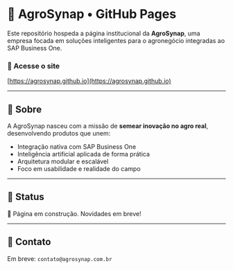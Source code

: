 # 🌱 AgroSynap • GitHub Pages

Este repositório hospeda a página institucional da **AgroSynap**, uma empresa focada em soluções inteligentes para o agronegócio integradas ao SAP Business One.

### 🔗 Acesse o site

[https://agrosynap.github.io](https://agrosynap.github.io)

---

## 📌 Sobre

A AgroSynap nasceu com a missão de **semear inovação no agro real**, desenvolvendo produtos que unem:

- Integração nativa com SAP Business One
- Inteligência artificial aplicada de forma prática
- Arquitetura modular e escalável
- Foco em usabilidade e realidade do campo

---

## 🚧 Status

🔨 Página em construção. Novidades em breve!

---

## 🧠 Contato

Em breve: `contato@agrosynap.com.br`
